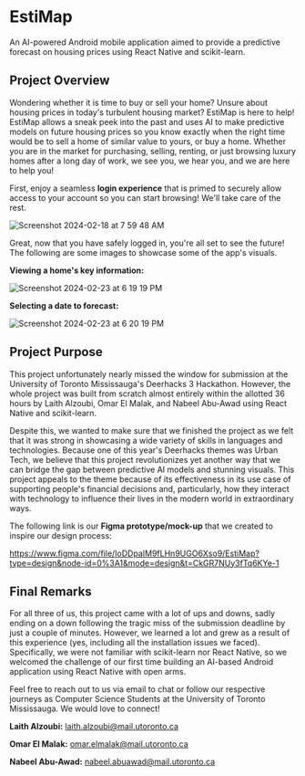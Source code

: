 # EstiMap

An AI-powered Android mobile application aimed to provide a predictive forecast on housing prices using React Native and scikit-learn.

## Project Overview

Wondering whether it is time to buy or sell your home? Unsure about housing prices in today's turbulent housing market? EstiMap is here to help! EstiMap allows a sneak peek into the past and uses AI to make predictive models on future housing prices so you know exactly when the right time would be to sell a home of similar value to yours, or buy a home. Whether you are in the market for purchasing, selling, renting, or just browsing luxury homes after a long day of work, we see you, we hear you, and we are here to help you!

First, enjoy a seamless **login experience** that is primed to securely allow access to your account so you can start browsing! We'll take care of the rest.

![Screenshot 2024-02-18 at 7 59 48 AM](https://github.com/LaithAlz/EstimaMap/assets/140688960/b2eec125-bfbd-4c54-86ba-4a9efcf37a53)

Great, now that you have safely logged in, you're all set to see the future! The following are some images to showcase some of the app's visuals.

**Viewing a home's key information:**

![Screenshot 2024-02-23 at 6 19 19 PM](https://github.com/LaithAlz/EstimaMap/assets/140688960/bb3de95d-39a5-4ed8-9a36-88f87912ae49)


**Selecting a date to forecast:**

![Screenshot 2024-02-23 at 6 20 19 PM](https://github.com/LaithAlz/EstimaMap/assets/140688960/4bb9ff7a-fde1-4b2a-8164-8363edfd414d)


## Project Purpose

This project unfortunately nearly missed the window for submission at the University of Toronto Mississauga's Deerhacks 3 Hackathon. However, the whole project was built from scratch almost entirely within the allotted 36 hours by Laith Alzoubi, Omar El Malak, and Nabeel Abu-Awad using React Native and scikit-learn.

Despite this, we wanted to make sure that we finished the project as we felt that it was strong in showcasing a wide variety of skills in languages and technologies. Because one of this year's Deerhacks themes was Urban Tech, we believe that this project revolutionizes yet another way that we can bridge the gap between predictive AI models and stunning visuals. This project appeals to the theme because of its effectiveness in its use case of supporting people's financial decisions and, particularly, how they interact with technology to influence their lives in the modern world in extraordinary ways. 

The following link is our **Figma prototype/mock-up** that we created to inspire our design process:

https://www.figma.com/file/IoDDpaIM9fLHn9UGO6Xso9/EstiMap?type=design&node-id=0%3A1&mode=design&t=CkGR7NUy3fTq6KYe-1

## Final Remarks

For all three of us, this project came with a lot of ups and downs, sadly ending on a down following the tragic miss of the submission deadline by just a couple of minutes. However, we learned a lot and grew as a result of this experience (yes, including all the installation issues we faced). Specifically, we were not familiar with scikit-learn nor React Native, so we welcomed the challenge of our first time building an AI-based Android application using React Native with open arms.

Feel free to reach out to us via email to chat or follow our respective journeys as Computer Science Students at the University of Toronto Mississauga. We would love to connect!

**Laith Alzoubi:** laith.alzoubi@mail.utoronto.ca

**Omar El Malak:** omar.elmalak@mail.utoronto.ca

**Nabeel Abu-Awad:** nabeel.abuawad@mail.utoronto.ca
